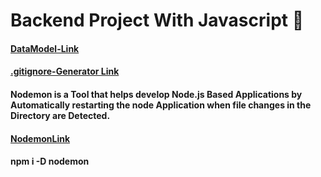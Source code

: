 
# Backend Project With Javascript 🔴

#### [DataModel-Link]()

#### [.gitignore-Generator Link](https://mrkandreev.name/snippets/gitignore-generator/)

#### Nodemon is a Tool that helps develop Node.js Based Applications by Automatically restarting the node Application when file changes in the Directory are Detected.

#### [NodemonLink](https://www.npmjs.com/package/nodemon)

####  npm i -D nodemon




